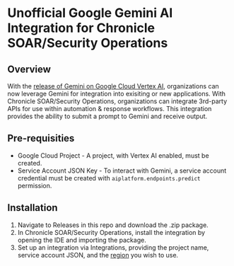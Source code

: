 # Unofficial Google Gemini AI Integration for Chronicle SOAR/Security Operations


## Overview
With the [release of Gemini on Google Cloud Vertex AI](https://cloud.google.com/vertex-ai/docs/generative-ai/model-reference/gemini), organizations can now leverage Gemini for integration into exisiting or new applications. With Chronicle SOAR/Security Operations, organizations can integrate 3rd-party APIs for use within automation & response workflows. This integration provides the ability to submit a prompt to Gemini and receive output.

## Pre-requisities
- Google Cloud Project - A project, with Vertex AI enabled, must be created.
- Service Account JSON Key - To interact with Gemini, a service account credential must be created with `aiplatform.endpoints.predict` permission.

## Installation
1. Navigate to Releases in this repo and download the .zip package.
2. In Chronicle SOAR/Security Operations, install the integration by opening the IDE and importing the package.
3. Set up an integration via Integrations, providing the project name, service account JSON, and the [region](https://cloud.google.com/vertex-ai/generative-ai/docs/learn/locations#available-regions) you wish to use.
